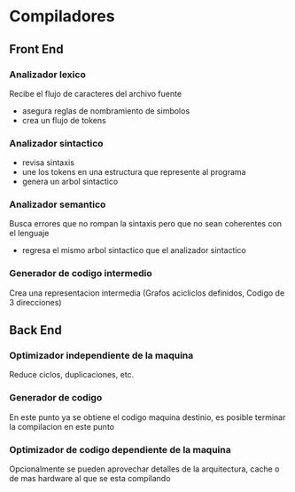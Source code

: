 
# Compiladores

## Front End
### Analizador lexico
Recibe el flujo de caracteres del archivo fuente
- asegura reglas de nombramiento de simbolos
- crea un flujo de tokens
###  Analizador sintactico 
- revisa sintaxis
- une los tokens en una estructura que represente al programa
- genera un arbol sintactico
### Analizador semantico
Busca errores que no rompan la sintaxis pero que no sean coherentes con el lenguaje
- regresa el mismo arbol sintactico que el analizador sintactico
### Generador de codigo intermedio
Crea una representacion intermedia (Grafos acicliclos definidos, Codigo de 3 direcciones)

## Back End
### Optimizador independiente de la maquina 
Reduce ciclos, duplicaciones, etc.
### Generador de codigo 
En este punto ya se obtiene el codigo maquina destinio, es posible terminar la compilacion en este punto 
### Optimizador de codigo dependiente de la maquina
Opcionalmente se pueden aprovechar detalles de la arquitectura, cache o de mas hardware al que se esta compilando
